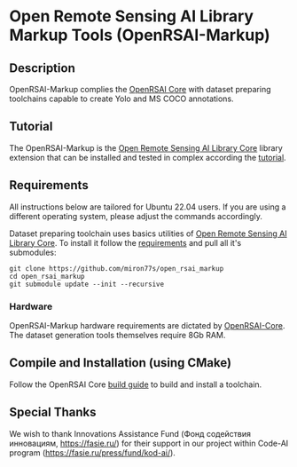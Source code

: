 # Open Remote Sensing AI Library Markup Tools (OpenRSAI-Markup)

## Description

OpenRSAI-Markup complies the [OpenRSAI Core](https://github.com/miron77s/open_rsai) with dataset preparing toolchains capable to create Yolo and MS COCO annotations.

## Tutorial

The OpenRSAI-Markup is the [Open Remote Sensing AI Library Core](https://github.com/miron77s/open_rsai) library extension that can be installed and tested in complex according the [tutorial](https://github.com/miron77s/open_rsai/blob/main/tutorial/TUTORIAL.md). 


## Requirements

All instructions below are tailored for Ubuntu 22.04 users. If you are using a different operating system, please adjust the commands accordingly.

Dataset preparing toolchain uses basics utilities of [Open Remote Sensing AI Library Core](https://github.com/miron77s/open_rsai). To install it follow the  [requirements](https://github.com/miron77s/open_rsai#requirements) and pull all it's submodules:

```
git clone https://github.com/miron77s/open_rsai_markup
cd open_rsai_markup
git submodule update --init --recursive
```

### Hardware

OpenRSAI-Markup hardware requirements are dictated by [OpenRSAI-Core](https://github.com/miron77s/open_rsai#hardware). The dataset generation tools themselves require 8Gb RAM.

## Compile and Installation (using CMake)

Follow the OpenRSAI Core [build guide](https://github.com/miron77s/open_rsai/blob/main/README.md#compile-and-installation-using-cmake) to build and install a toolchain.

## Special Thanks

We wish to thank Innovations Assistance Fund (Фонд содействия инновациям, https://fasie.ru/)
for their support in our project within Code-AI program (https://fasie.ru/press/fund/kod-ai/).
